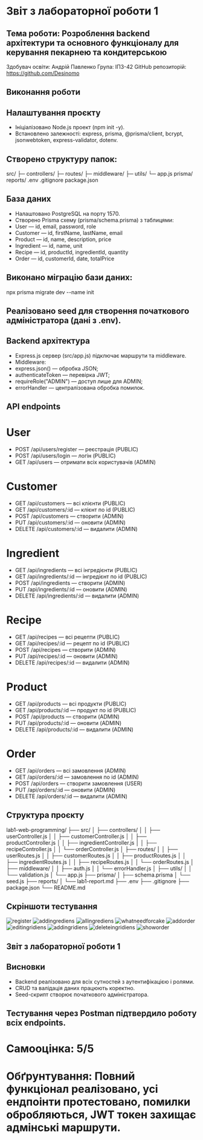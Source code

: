 # Звіт з лабораторної роботи 1
## Тема роботи: Розроблення backend архітектури та основного функціоналу для керування пекарнею та кондитерською

Здобувач освіти: Андрій Павленко
Група: ІПЗ-42
GitHub репозиторій: https://github.com/Desinomo

## Виконання роботи
## Налаштування проєкту

- Ініціалізовано Node.js проект (npm init -y).
- Встановлено залежності: express, prisma, @prisma/client, bcrypt, jsonwebtoken, express-validator, dotenv.

## Створено структуру папок:

src/
├─ controllers/
├─ routes/
├─ middleware/
├─ utils/
└─ app.js
prisma/
reports/
.env
.gitignore
package.json

## База даних

- Налаштовано PostgreSQL на порту 1570.
- Створено Prisma схему (prisma/schema.prisma) з таблицями:
- User — id, email, password, role
- Customer — id, firstName, lastName, email
- Product — id, name, description, price
- Ingredient — id, name, unit
- Recipe — id, productId, ingredientId, quantity
- Order — id, customerId, date, totalPrice

## Виконано міграцію бази даних:

npx prisma migrate dev --name init


## Реалізовано seed для створення початкового адміністратора (дані з .env).

## Backend архітектура

- Express.js сервер (src/app.js) підключає маршрути та middleware.
- Middleware:
- express.json() — обробка JSON;
- authenticateToken — перевірка JWT;
- requireRole("ADMIN") — доступ лише для ADMIN;
- errorHandler — централізована обробка помилок.

## API endpoints
# User

- POST /api/users/register — реєстрація (PUBLIC)
- POST /api/users/login — логін (PUBLIC)
- GET /api/users — отримати всіх користувачів (ADMIN)

# Customer

- GET /api/customers — всі клієнти (PUBLIC)
- GET /api/customers/:id — клієнт по id (PUBLIC)
- POST /api/customers — створити (ADMIN)
- PUT /api/customers/:id — оновити (ADMIN)
- DELETE /api/customers/:id — видалити (ADMIN)

# Ingredient

- GET /api/ingredients — всі інгредієнти (PUBLIC)
- GET /api/ingredients/:id — інгредієнт по id (PUBLIC)
- POST /api/ingredients — створити (ADMIN)
- PUT /api/ingredients/:id — оновити (ADMIN)
- DELETE /api/ingredients/:id — видалити (ADMIN)

# Recipe

- GET /api/recipes — всі рецепти (PUBLIC)
- GET /api/recipes/:id — рецепт по id (PUBLIC)
- POST /api/recipes — створити (ADMIN)
- PUT /api/recipes/:id — оновити (ADMIN)
- DELETE /api/recipes/:id — видалити (ADMIN)

# Product

- GET /api/products — всі продукти (PUBLIC)
- GET /api/products/:id — продукт по id (PUBLIC)
- POST /api/products — створити (ADMIN)
- PUT /api/products/:id — оновити (ADMIN)
- DELETE /api/products/:id — видалити (ADMIN)

# Order

- GET /api/orders — всі замовлення (ADMIN)
- GET /api/orders/:id — замовлення по id (ADMIN)
- POST /api/orders — створити замовлення (USER)
- PUT /api/orders/:id — оновити (ADMIN)
- DELETE /api/orders/:id — видалити (ADMIN)

## Структура проєкту
lab1-web-programming/
├── src/
│   ├── controllers/
│   │   ├── userController.js
│   │   ├── customerController.js
│   │   ├── productController.js
│   │   ├── ingredientController.js
│   │   ├── recipeController.js
│   │   └── orderController.js
│   ├── routes/
│   │   ├── userRoutes.js
│   │   ├── customerRoutes.js
│   │   ├── productRoutes.js
│   │   ├── ingredientRoutes.js
│   │   ├── recipeRoutes.js
│   │   └── orderRoutes.js
│   ├── middleware/
│   │   ├── auth.js
│   │   └── errorHandler.js
│   ├── utils/
│   │   └── validation.js
│   └── app.js
├── prisma/
│   ├── schema.prisma
│   └── seed.js
├── reports/
│   └── lab1-report.md
├── .env
├── .gitignore
├── package.json
└── README.md
## Скріншоти тестування
![register](register.png)
![addingrediens](addingridiens.png)
![allingrediens](getallingrediens.png)
![whatneedforcake](whatneedforcake.png)
![addorder](createorders.png)
![editingridiens](editingridiens.png)
![addingridiens](addingridiens.png)
![deleteingridiens](deleteingridiens.png)
![showorder](orders.png)
## Звіт з лабораторної роботи 1
## Висновки

- Backend реалізовано для всіх сутностей з аутентифікацією і ролями.
- CRUD та валідація даних працюють коректно.
- Seed-скрипт створює початкового адміністратора.

## Тестування через Postman підтвердило роботу всіх endpoints.

# Самооцінка: 5/5
# Обґрунтування: Повний функціонал реалізовано, усі ендпоінти протестовано, помилки обробляються, JWT токен захищає адмінські маршрути.
